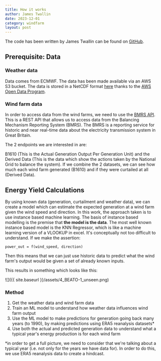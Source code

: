 ```yaml
---
title: How it works
author: James Twallin
date: 2023-12-01
category: windfarm
layout: post
---
```


The code has been written by James Twallin can be found on [GitHub][1]. 

## Prerequisite: Data

### Weather data

Data comes from ECMWF. The data has been made available via an AWS S3 bucket. The data is stored in a NetCDF format [here][2] thanks to the [AWS Open Data Program][2].


### Wind farm data

In order to access data from the wind farms, we need to use the [BMRS API](https://www.elexon.co.uk/guidance-note/bmrs-api-data-push-user-guide/). This is a REST API that allows us to access data from the Balancing Mechanism Reporting System (BMRS). The BMRS is a reporting service for historic and near real-time data about the electricity transmission system in Great Britain.

The 2 endpoints we are interested in are:

B1610 (This is the Actual Generation Output Per Generation Unit) and the Derived Data (This is the data which show the actions taken by the National Grid to balance the system). If we combine the 2 datasets, we can see how much each wind farm generated (B1610) and if they were curtailed at all (Derived Data).


## Energy Yield Calculations

By using known data (generation, curtailment and weather data), we can create a model which can estimate the expected generation at a wind farm given the wind speed and direction. In this work, the approach taken is to use instance based machine learning. The basis of instance based modelling is the premise that **the model is the data**. The most well known instance based model is the KNN Regressor, which is like a machine learning version of a VLOOKUP in excel. It's conceptually not too difficult to understand. If we make the assertion:

`power_out = f(wind_speed, direction)`

Then this means that we can just use historic data to predict what the wind farm's output would be given a set of already known inputs.

This results in something which looks like this:

![]({{ site.baseurl }}/assets/4_BEATO-1_unseen.png)

### Method

1. Get the weather data and wind farm data
2. Train an ML model to understand how weather data influences wind farm output
3. Use the ML model to make predictions for generation going back many years (to 1990), by making predictions using ERA5 reanalysis datasets*
4. Use both the actual and predicted generation data to understand what a typical year's energy production is for each wind farm

*in order to get a full picture, we need to consider that we're talking about a typical year (i.e. not only for the years we have data for). In order to do this, we use ERA5 reanalysis data to create a hindcast.

[1]: https://github.com/JamesTwallin/BM_analysis
[2]: https://registry.opendata.aws/ecmwf-era5/